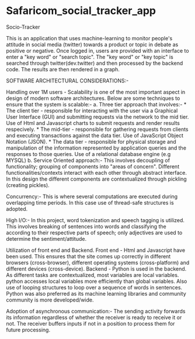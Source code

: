 # Safaricom_social_tracker_app
Socio-Tracker

This is an application that uses machine-learning to monitor people's attitude in social media (twitter) towards a product or topic in debate as positive or negative. Once logged in, users are provided with an interface to enter a "key word" or "search topic". The "key word" or "key topic" is searched through twitter(dev.twitter) and then processed by the backend code. The results are then rendered in a graph.

SOFTWARE ARCHITECTURAL CONSIDERATIONS:-

Handling over 1M users - Scalability is one of the most important aspect in design of modern software architectures. Below are some techniques to ensure that the system is scalable:- a. Three tier approach that involves:- * The client tier - responsible for interacting with the user via a Graphical User Interface (GUI) and submitting requests via the network to the mid tier. Use of Html and Javascript charts to submit requests and render results respecively. * The mid-tier - responsible for gathering requests from clients and executing transactions against the data tier. Use of JavaScript Object Notation (JSON). * The data tier - responsible for physical storage and manipulation of the information represented by application queries and the responses to those queries. Use of a relational database engine (e.g MYSQL) b. Service Oriented approach:- This involves decoupling of functionality; grouping of components into "areas of concern". Different functionalities/contexts interact with each other through abstract interface. In this design the different components are contextualized through pickling (creating pickles).

Concurrency:- This is where several computations are executed during overlapping time periods. In this case use of thread-safe structures is adopted.

High I/O:- In this project, word tokenization and speech tagging is utilized. This involves breaking of sentences into words and classifying the according to their respective parts of speech; only adjectives are used to determine the sentiment/attitude.

Utilization of front end and Backend. Front end - Html and Javascript have been used. This ensures that the site comes up correctly in different browsers (cross-browser), different operating systems (cross-platform) and different devices (cross-device). Backend - Python is used in the backend. As different tasks are contextualized, most variables are local variables. python accesses local variables more efficiently than global variables. Also use of looping structures to loop over a sequence of words in sentences. Python was also preferred as its machine learning libraries and community community is more developed/wide.

Adoption of asynchronous communication:- The sending activity forwards its information regardless of whether the receiver is ready to receive it or not. The receiver buffers inputs if not in a position to process them for future processing.
